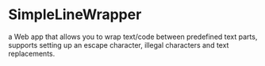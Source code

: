 # SimpleLineWrapper

a Web app that allows you to wrap text/code between predefined text parts, supports setting up an escape character, illegal characters and text replacements.